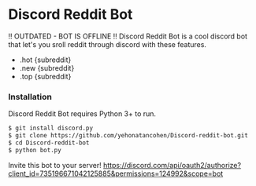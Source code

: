 # Discord Reddit Bot

!! OUTDATED - BOT IS OFFLINE !!
Discord Reddit Bot is a cool discord bot that let's you sroll reddit through discord with these features.

  - .hot {subreddit}
  - .new {subreddit}
  - .top {subreddit}

### Installation

Discord Reddit Bot requires Python 3+ to run.

```sh
$ git install discord.py
$ git clone https://github.com/yehonatancohen/Discord-reddit-bot.git
$ cd Discord-reddit-bot
$ python bot.py
```

Invite this bot to your server! https://discord.com/api/oauth2/authorize?client_id=735196671042125885&permissions=124992&scope=bot
